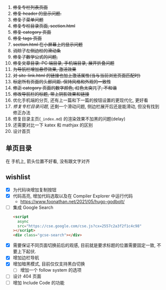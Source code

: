 1. ~~修复专栏列表页面~~
2. ~~修复 header 的显示问题.~~
3. ~~修复子菜单问题~~
4. ~~修复专栏目录页面, section.html~~
5. ~~修复 category 页面~~
6. ~~修复 tags 页面~~
7. ~~section.html 在小屏幕上的显示问题~~
8. ~~消除了左侧边栏的滑动条~~
9. ~~修复了数学公式的问题,~~
10. ~~修复文章目录: PC 端目录, 手机端目录, 展开折叠问题~~
11. ~~为导航栏增加悬停效果, 激活效果~~
12. ~~对 site-link.html 的链接也加上激活属性(当与当前浏览页面匹配时)~~
13. ~~标定所有页面的头部间距. 保持风格和外观的一致性~~
14. ~~修正 category 页面的数字颜色, 红色太突兀了, 不和谐~~
15. ~~修改导航栏的标题, 带上阴影效果和链接~~
16. 优化手机端的分页, 还有上一篇和下一篇的按钮设置的更现代化, 更好看
17. _修复专栏目录问题_, 还剩一个滑动问题, 侧边栏展开后还是能滑动, 但没有找到修正办法
18. 修复目录主页(`_index.md`) 的渲染效果不加黑的问题(delay)
19. 还需要对比一下 katex 和 mathjax 的区别
20. 设计首页

## 单页目录

在 手机上, 箭头位置不好看, 没有跟文字对齐

## wishlist

- [x] 为代码块增加复制按钮
- [x] 代码高亮, 增加代码选取以及在 Compiler Explorer 中运行代码
  - https://www.foonathan.net/2021/05/hugo-godbolt/
- [ ] 集成 Google Search
  ```html
  <script
    async
    src="https://cse.google.com/cse.js?cx=2557c2a3f2f1c4c98"
  ></script>
  <div class="gcse-search"></div>
  ```
- [x] 需要保证不同页面切换前后的观感, 目前就是要求标题的位置需要固定一致, 不要上下起伏.
- [x] 增加边栏导航
- [x] 增加暗黑模式, 目前仅仅支持黑白切换
  - [ ] 增加一个 follow system 的选项
- [ ] 设计 404 页面
- [ ] 增加 Include Code 的功能
